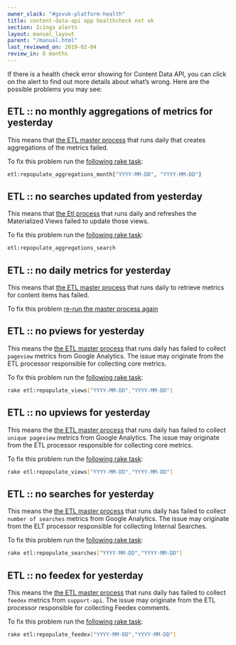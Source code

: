 ```yaml
---
owner_slack: "#govuk-platform-health"
title: content-data-api app healthcheck not ok
section: Icinga alerts
layout: manual_layout
parent: "/manual.html"
last_reviewed_on: 2019-02-04
review_in: 6 months
---
```


If there is a health check error showing for Content Data API, you can click on the alert to find out more details about what’s wrong. Here are the possible problems you may see:

## ETL :: no monthly aggregations of metrics for yesterday

This means that [the ETL master process][1] that runs daily that creates aggregations of the metrics failed.

To fix this problem run the [following rake task][5]:

```bash
etl:repopulate_aggregations_month["YYYY-MM-DD", "YYYY-MM-DD"]
```

## ETL :: no <range> searches updated from yesterday

This means that [the Etl process][1] that runs daily and refreshes the Materialized Views failed to update those views.

To fix this problem run the [following rake task][6]:

```bash
etl:repopulate_aggregations_search
```

## ETL :: no daily metrics for yesterday

This means that [the ETL master process][1] that runs daily to retrieve metrics for content items has failed.

To fix this problem [re-run the master process again][1]

## ETL :: no pviews for yesterday

This means the [the ETL master process][1] that runs daily has failed to collect `pageview` metrics from Google Analytics. The issue may originate from the ETL processor responsible for collecting core metrics.

To fix this problem run the [following rake task][2]:

```bash
rake etl:repopulate_views["YYYY-MM-DD","YYYY-MM-DD"]
```

## ETL :: no upviews for yesterday

This means the [the ETL master process][1] that runs daily has failed to collect `unique pageview` metrics from Google Analytics. The issue may originate from the ETL processor responsible for collecting core metrics.

To fix this problem run the [following rake task][2]:

```bash
rake etl:repopulate_views["YYYY-MM-DD","YYYY-MM-DD"]
```

## ETL :: no searches for yesterday

This means the [the ETL master process][1] that runs daily has failed to collect `number of searches` metrics from Google Analytics. The issue may originate from the ELT processor responsible for collecting Internal Searches.

To fix this problem run the [following rake task][3]:

```bash
rake etl:repopulate_searches["YYYY-MM-DD","YYYY-MM-DD"]
```

## ETL :: no feedex for yesterday

This means the [the ETL master process][1] that runs daily has failed to collect `feedex` metrics from `support-api`. The issue may originate from the ETL processor responsible for collecting Feedex comments.

To fix this problem run the [following rake task][4]:

```bash
rake etl:repopulate_feedex["YYYY-MM-DD","YYYY-MM-DD"]
```

[1]: https://deploy.blue.production.govuk.digital/job/content_data_api_import_etl_master_process/
[2]: https://github.com/alphagov/content-data-api/blob/master/lib/tasks/etl.rake#L32
[3]: https://github.com/alphagov/content-data-api/blob/master/lib/tasks/etl.rake#L45
[4]: https://github.com/alphagov/content-data-api/blob/master/lib/tasks/etl.rake#L71
[5]: https://github.com/alphagov/content-data-api/blob/master/lib/tasks/etl.rake#L10
[6]: https://github.com/alphagov/content-data-api/blob/master/lib/tasks/etl.rake#L25
